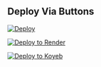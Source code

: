 
## Deploy Via Buttons

[![Deploy](https://www.herokucdn.com/deploy/button.svg)](https://www.heroku.com/deploy?template=https://github.com/mrgadhvii-os/UGxUploaderv2.git)


[![Deploy to Render](https://render.com/images/deploy-to-render-button.svg)](https://render.com/deploy)

[![Deploy to Koyeb](https://www.koyeb.com/static/images/deploy/button.svg)](https://app.koyeb.com/deploy?name=saini-txt-direct&repository=nikhilsainiop%2FSaini-txt-direct&branch=main&instance_type=free&instances_min=0)
